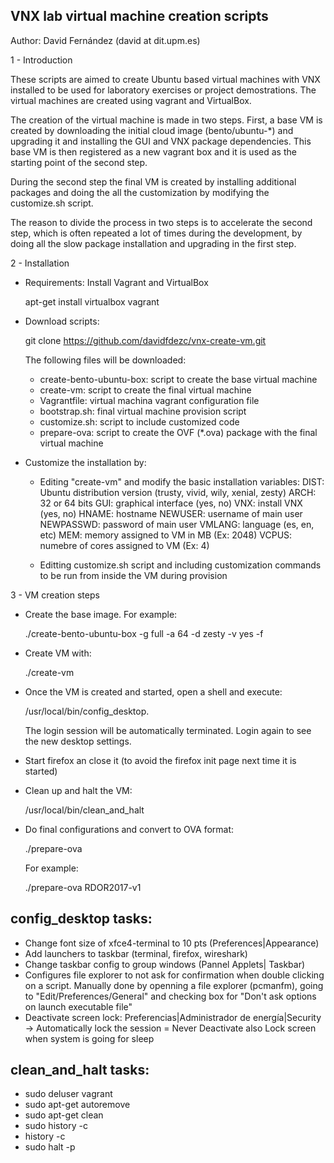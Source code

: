 VNX lab virtual machine creation scripts
----------------------------------------

Author: David Fernández (david at dit.upm.es)

1 - Introduction

These scripts are aimed to create Ubuntu based virtual machines with VNX installed to be used for 
laboratory exercises or project demostrations. The virtual machines are created using vagrant and 
VirtualBox.

The creation of the virtual machine is made in two steps. First, a base VM is created by downloading 
the initial cloud image (bento/ubuntu-*) and upgrading it and installing the GUI and VNX package 
dependencies. This base VM is then registered as a new vagrant box and it is used as the starting 
point of the second step.

During the second step the final VM is created by installing additional packages and doing the 
all the customization by modifying the customize.sh script.

The reason to divide the process in two steps is to accelerate the second step, which is often repeated 
a lot of times during the development, by doing all the slow package installation and upgrading in 
the first step. 

2 - Installation

- Requirements: Install Vagrant and VirtualBox

    apt-get install virtualbox vagrant

- Download scripts:

    git clone https://github.com/davidfdezc/vnx-create-vm.git

  The following files will be downloaded:
  - create-bento-ubuntu-box: script to create the base virtual machine
  - create-vm: script to create the final virtual machine
  - Vagrantfile: virtual machina vagrant configuration file
  - bootstrap.sh: final virtual machine provision script 
  - customize.sh: script to include customized code
  - prepare-ova: script to create the OVF (*.ova) package with the final virtual machine

- Customize the installation by:

  - Editing "create-vm" and modify the basic installation variables:
      DIST: Ubuntu distribution version (trusty, vivid, wily, xenial, zesty)
      ARCH: 32 or 64 bits
      GUI: graphical interface (yes, no)
      VNX: install VNX (yes, no)
      HNAME: hostname 
      NEWUSER: username of main user
      NEWPASSWD: password of main user
      VMLANG: language (es, en, etc)
      MEM: memory assigned to VM in MB (Ex: 2048)
      VCPUS: numebre of cores assigned to VM (Ex: 4)

  - Editting customize.sh script and including customization commands to be run from inside the VM 
    during provision


3 - VM creation steps

- Create the base image. For example:

  ./create-bento-ubuntu-box -g full -a 64 -d zesty -v yes -f

- Create VM with:

  ./create-vm

- Once the VM is created and started, open a shell and execute: 

    /usr/local/bin/config_desktop. 

  The login session will be automatically terminated. Login again to see the new desktop settings.

- Start firefox an close it (to avoid the firefox init page next time it is started)

- Clean up and halt the VM:
 
    /usr/local/bin/clean_and_halt

- Do final configurations and convert to OVA format:

    ./prepare-ova <vm-name>

  For example:

    ./prepare-ova RDOR2017-v1


config_desktop tasks:
---------------------

- Change font size of xfce4-terminal to 10 pts (Preferences|Appearance)
- Add launchers to taskbar (terminal, firefox, wireshark)
- Change taskbar config to group windows (Pannel Applets| Taskbar)
- Configures file explorer to not ask for confirmation when double clicking on a script.
  Manually done by openning a file explorer (pcmanfm), going to "Edit/Preferences/General" and checking box 
  for "Don't ask options on launch executable file"
- Deactivate screen lock: Preferencias|Administrador de energía|Security -> Automatically lock the session = Never
  Deactivate also Lock screen when system is going for sleep

clean_and_halt tasks:
---------------------

- sudo deluser vagrant
- sudo apt-get autoremove
- sudo apt-get clean
- sudo history -c
- history -c
- sudo halt -p

